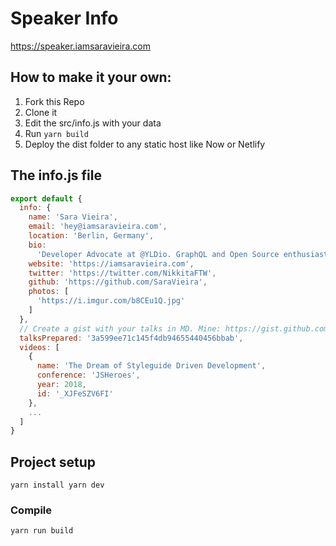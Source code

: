 # Speaker Info

https://speaker.iamsaravieira.com

## How to make it your own:

1.  Fork this Repo
2.  Clone it
3.  Edit the src/info.js with your data
4.  Run `yarn build`
5.  Deploy the dist folder to any static host like Now or Netlify

## The info.js file

```js
export default {
  info: {
    name: 'Sara Vieira',
    email: 'hey@iamsaravieira.com',
    location: 'Berlin, Germany',
    bio:
      'Developer Advocate at @YLDio. GraphQL and Open Source enthusiast. Conference Speaker and Airport expert. I am also into drums and horror movies.',
    website: 'https://iamsaravieira.com',
    twitter: 'https://twitter.com/NikkitaFTW',
    github: 'https://github.com/SaraVieira',
    photos: [
      'https://i.imgur.com/b8CEu1Q.jpg'
    ]
  },
  // Create a gist with your talks in MD. Mine: https://gist.github.com/SaraVieira/3a599ee71c145f4db94655440456bbab
  talksPrepared: '3a599ee71c145f4db94655440456bbab',
  videos: [
    {
      name: 'The Dream of Styleguide Driven Development',
      conference: 'JSHeroes',
      year: 2018,
      id: '_XJFeSZV6FI'
    },
    ...
  ]
}
```
## Project setup

```
yarn install yarn dev
```

### Compile

```
yarn run build
```




